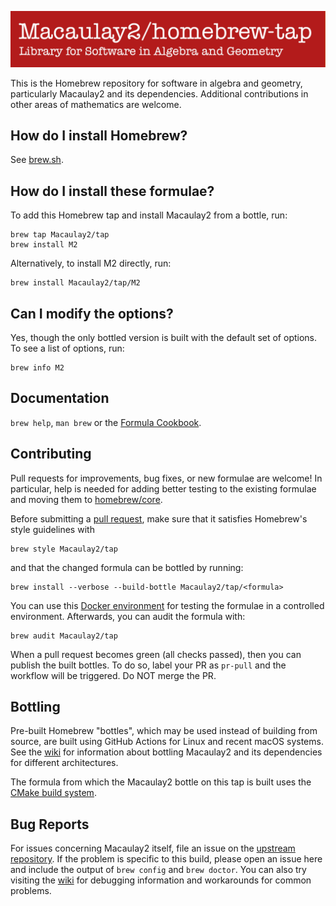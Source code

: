 [![#Macaulay2/tap](https://raw.githubusercontent.com/Macaulay2/homebrew-tap/main/.github/banner.png)](https://github.com/Macaulay2/homebrew-tap)

This is the Homebrew repository for software in algebra and geometry, particularly Macaulay2 and its dependencies.
Additional contributions in other areas of mathematics are welcome.

## How do I install Homebrew?
See [brew.sh](https://brew.sh).

## How do I install these formulae?
To add this Homebrew tap and install Macaulay2 from a bottle, run:
```
brew tap Macaulay2/tap
brew install M2
```

Alternatively, to install M2 directly, run:
```
brew install Macaulay2/tap/M2
```

## Can I modify the options?
Yes, though the only bottled version is built with the default set of options.
To see a list of options, run:
```
brew info M2
```

## Documentation
`brew help`, `man brew` or the [Formula Cookbook](https://docs.brew.sh/Formula-Cookbook).

## Contributing
Pull requests for improvements, bug fixes, or new formulae are welcome!
In particular, help is needed for adding better testing to the existing formulae
and moving them to [homebrew/core](https://github.com/Homebrew/homebrew-core).

Before submitting a [pull request](https://docs.brew.sh/How-To-Open-a-Homebrew-Pull-Request),
make sure that it satisfies Homebrew's style guidelines with
```
brew style Macaulay2/tap
```
and that the changed formula can be bottled by running:
```
brew install --verbose --build-bottle Macaulay2/tap/<formula>
```
You can use this [Docker environment](https://github.com/Macaulay2/M2/tree/master/M2/BUILD/docker/brew)
for testing the formulae in a controlled environment. Afterwards, you can audit the formula with:
```
brew audit Macaulay2/tap
```

When a pull request becomes green (all checks passed), then you can publish the built bottles.
To do so, label your PR as `pr-pull` and the workflow will be triggered. Do NOT merge the PR.

## Bottling
Pre-built Homebrew "bottles", which may be used instead of building from source,
are built using GitHub Actions for Linux and recent macOS systems.
See the [wiki](https://github.com/Macaulay2/homebrew-tap/wiki) for information
about bottling Macaulay2 and its dependencies for different architectures.

The formula from which the Macaulay2 bottle on this tap is built uses the
[CMake build system](https://github.com/Macaulay2/M2/wiki/Building-M2-from-source-using-CMake).

## Bug Reports
For issues concerning Macaulay2 itself, file an issue on the
[upstream repository](https://github.com/Macaulay2/M2/issues).
If the problem is specific to this build, please open an issue here and include the output of `brew config` and `brew doctor`. You can also try visiting the [wiki](https://github.com/Macaulay2/homebrew-tap/wiki) for debugging information and workarounds for common problems.
